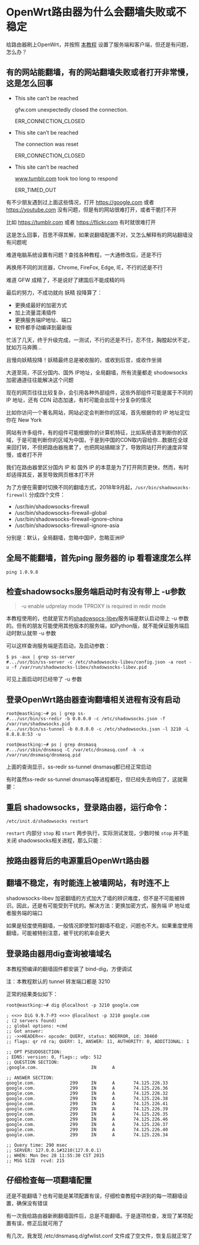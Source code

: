 OpenWrt路由器为什么会翻墙失败或不稳定
===============================

给路由器刷上OpenWrt，并按照 [本教程](https://github.com/softwaredownload/openwrt-fanqiang/blob/master/SUMMARY.md "OpenWrt路由器翻墙教程") 设置了服务端和客户端，但还是有问题，怎么办？

有的网站能翻墙，有的网站翻墙失败或者打开非常慢，这是怎么回事
-------------------------------

- This site can’t be reached

    gfw.com unexpectedly closed the connection.

    ERR_CONNECTION_CLOSED

- This site can’t be reached

    The connection was reset

    ERR_CONNECTION_CLOSED

- This site can’t be reached

    www.tumblr.com took too long to respond

    ERR_TIMED_OUT

有不少朋友遇到过上面这些情况，打开 https://google.com 或者 https://youtube.com 没有问题，但是有的网站很难打开，或者干脆打不开

比如 https://tumblr.com  或者 https://flickr.com 有时就很难打开

这是怎么回事，百思不得其解，如果说翻墙配置不对，又怎么解释有的网站翻墙没有问题呢

难道电脑系统设置有问题？查找各种教程，一大通修改后，还是不行

再换用不同的浏览器，Chrome, FireFox, Edge, IE，不行的还是不行

难道 GFW 成精了，不是说好了建国后不能成精的吗

最后的努力，不成功就向 妖精 投降算了：

- 更换成最好的加密方式
- 加上流量混淆插件
- 更换服务端IP地址、端口
- 软件都手动编译到最新版

忙活了几天，终于升级完成，一测试，不行的还是不行，忍不住，胸膛起伏不定，犹如万马奔腾...

且慢向妖精投降！妖精最终总是被收服的，或收到后宫，或收作坐骑

大道至简，不区分国内、国外 IP地址，全局翻墙，所有流量都走 shodowsocks 加密通道往往能解决这个问题

现在的网页往往比较复杂，会引用各种外部组件，这些外部组件可能是属于不同的 IP 地址，还有 CDN 动态加速，有时可能会出现十分复杂的情况

比如你访问一个著名网站，网站必定会判断你的区域，首先根据你的 IP 地址定位你在 New York

网站有许多组件，有的组件可能根据你的计算机特征，比如系统语言判断你的区域，于是可能判断你的区域为中国，于是到中国的CDN取内容给你...数据在全球来回打转，不但把路由器拖累了，也把网站搞糊涂了，导致网站打开的速度非常慢，或者打不开

我们在路由器里区分国内 IP 和 国外 IP 的本意是为了打开网页更快，然而，有时却适得其反，甚至导致网页根本打不开

为了方便在需要时切换不同的翻墙方式，2018年9月起，`/usr/bin/shadowsocks-firewall` 分成四个文件：

- /usr/bin/shadowsocks-firewall
- /usr/bin/shadowsocks-firewall-global
- /usr/bin/shadowsocks-firewall-ignore-china
- /usr/bin/shadowsocks-firewall-ignore-asia

分别是：默认，全局翻墙，忽略中国IP，忽略亚洲IP

全局不能翻墙，首先ping 服务器的 ip 看看速度怎么样
--------

    ping 1.0.9.8

检查shadowsocks服务端启动时有没有带上 -u参数
--------

> -u enable udprelay mode
> TPROXY is required in redir mode

本教程使用的，也就是官方的[shadowsocs-libev](https://github.com/shadowsocks/shadowsocks-libev)服务端是默认启动带上 -u 参数的。但有的朋友可能使用其他版本的服务端，如Python版，就不能保证服务端启动时默认就带 -u 参数

可以这样查询服务端是否启动，及启动参数：

    $ ps -aux | grep ss-server
    #.../usr/bin/ss-server -c /etc/shadowsocks-libev/config.json -a root -u -f /var/run/shadowsocks-libev/shadowsocks-libev.pid

可见上面启动时已经带了 -u 参数

登录OpenWrt路由器查询翻墙相关进程有没有启动
--------

    root@eastking:~# ps | grep ss-
    #.../usr/bin/ss-redir -b 0.0.0.0 -c /etc/shadowsocks.json -f /var/run/shadowsocks.pid
    #.../usr/bin/ss-tunnel -b 0.0.0.0 -c /etc/shadowsocks.json -l 3210 -L 8.8.8.8:53 -u

    root@eastking:~# ps | grep dnsmasq
    #.../usr/sbin/dnsmasq -C /var/etc/dnsmasq.conf -k -x /var/run/dnsmasq/dnsmasq.pid	

上面的查询显示，ss-redir ss-tunnel dnsmasq都已经正常启动

有时虽然ss-redir ss-tunnel dnsmasq等进程都在，但已经失去响应了，这就需要：

重启 shadowsocks，登录路由器，运行命令：
--------

    /etc/init.d/shadowsocks restart

`restart` 内部分 `stop` 和 `start` 两步执行，实际测试发现，少数时候 `stop` 并不能关闭 shadowsocks相关进程，那么只能：

按路由器背后的电源重启OpenWrt路由器
--------

翻墙不稳定，有时能连上被墙网站，有时连不上
--------

shadowsocks-libev 加密翻墙的方式加大了墙的辨识难度，但不是不可能被辨识。因此，还是有可能受到干扰的。解决方法：更换加密方式，服务端 IP 地址或者服务端的端口

如果是轻度使用翻墙，一般情况即使暂时翻墙不稳定，问题也不大。如果重度使用翻墙，可能被特别注意，被干扰的机率会更大

登录路由器用dig查询被墙域名
--------

本教程预编译的翻墙固件都安装了 bind-dig，方便调试

注：本教程默认的 tunnel 转发端口都是 3210

正常的结果类似如下：

    root@eastking:~# dig @localhost -p 3210 google.com

    ; <<>> DiG 9.9.7-P3 <<>> @localhost -p 3210 google.com
    ; (2 servers found)
    ;; global options: +cmd
    ;; Got answer:
    ;; ->>HEADER<<- opcode: QUERY, status: NOERROR, id: 38460
    ;; flags: qr rd ra; QUERY: 1, ANSWER: 11, AUTHORITY: 0, ADDITIONAL: 1

    ;; OPT PSEUDOSECTION:
    ; EDNS: version: 0, flags:; udp: 512
    ;; QUESTION SECTION:
    ;google.com.                    IN      A

    ;; ANSWER SECTION:
    google.com.             299     IN      A       74.125.226.33
    google.com.             299     IN      A       74.125.226.36
    google.com.             299     IN      A       74.125.226.32
    google.com.             299     IN      A       74.125.226.38
    google.com.             299     IN      A       74.125.226.41
    google.com.             299     IN      A       74.125.226.39
    google.com.             299     IN      A       74.125.226.35
    google.com.             299     IN      A       74.125.226.46
    google.com.             299     IN      A       74.125.226.37
    google.com.             299     IN      A       74.125.226.40
    google.com.             299     IN      A       74.125.226.34

    ;; Query time: 290 msec
    ;; SERVER: 127.0.0.1#3210(127.0.0.1)
    ;; WHEN: Mon Dec 28 11:55:30 CST 2015
    ;; MSG SIZE  rcvd: 215

仔细检查每一项翻墙配置
--------

还是不能翻墙？也有可能是某项配置有误，仔细检查教程中讲到的每一项翻墙设置，确保没有错误

有一次我给路由器新刷翻墙固件后，总是不能翻墙。于是逐项检查，发现了某项配置有误，修正后就可用了

有几次，我发现 /etc/dnsmasq.d/gfwlist.conf 文件成了空文件，恢复后就正常了